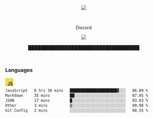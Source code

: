 <p align="center">
  <img src="https://lewd.pics/p/Nlws.png">
</p>
‎<p align="center">Discord</p>

<p align="center">
  <img src="https://discord.c99.nl/widget/theme-2/287977955240706060.png">
</p>

<p align="center">████████████████████████████████████</p></br>

### Languages

<img align="left" alt="JavaScript" width="26px" src="https://raw.githubusercontent.com/github/explore/80688e429a7d4ef2fca1e82350fe8e3517d3494d/topics/javascript/javascript.png" /></br>

<!--START_SECTION:waka-->
```text
JavaScript   6 hrs 30 mins   █████████████████████▓░░░   86.89 % 
Markdown     35 mins         ██░░░░░░░░░░░░░░░░░░░░░░░   07.85 % 
JSON         17 mins         █░░░░░░░░░░░░░░░░░░░░░░░░   03.83 % 
Other        3 mins          ▒░░░░░░░░░░░░░░░░░░░░░░░░   00.88 % 
Git Config   2 mins          ░░░░░░░░░░░░░░░░░░░░░░░░░   00.55 % 
```
<!--END_SECTION:waka-->
